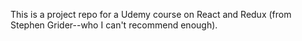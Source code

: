 

This is a project repo for a Udemy course on React and Redux (from Stephen Grider--who I can't recommend enough).
